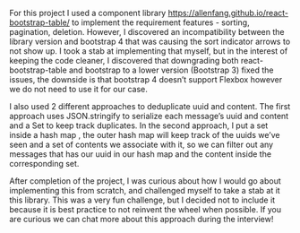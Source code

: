 For this project I used a component library https://allenfang.github.io/react-bootstrap-table/ to implement the requirement features - sorting, pagination, deletion. However, I discovered an incompatibility between the library version and bootstrap 4 that was causing the sort indicator arrows to not show up. I took a stab at implementing that myself, but in the interest of keeping the code cleaner, I discovered that downgrading both react-bootstrap-table and bootstrap to a lower version (Bootstrap 3) fixed the issues, the downside is that bootstrap 4 doesn’t support Flexbox however we do not need to use it for our case.  

I also used 2 different approaches to deduplicate uuid and content. The first approach uses JSON.stringify to serialize each message’s uuid and content and a Set to keep track duplicates. In the second approach, I put a set inside a hash map , the outer hash map will keep track of the uuids we’ve seen and a set of contents we associate with it, so we can filter out any messages that has our uuid in our hash map and the content inside the corresponding set. 

 After completion of the project, I was curious about how I would go about implementing this from scratch, and challenged myself to take a stab at it this library. This was a very fun challenge, but I decided not to include it because it is best practice to not reinvent the wheel when possible. If you are curious we can chat more about this approach during the interview!
